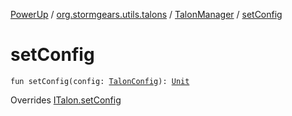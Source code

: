 [PowerUp](../../index.md) / [org.stormgears.utils.talons](../index.md) / [TalonManager](index.md) / [setConfig](./set-config.md)

# setConfig

`fun setConfig(config: `[`TalonConfig`](../-talon-config/index.md)`): `[`Unit`](https://kotlinlang.org/api/latest/jvm/stdlib/kotlin/-unit/index.html)

Overrides [ITalon.setConfig](../-i-talon/set-config.md)

